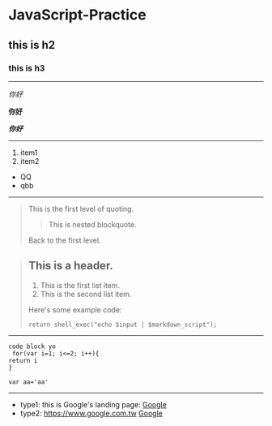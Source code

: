 # JavaScript-Practice

## this is h2

### this is h3

---

*你好*

**你好**

***你好*** 

---

1. item1
2. item2
* QQ 
* qbb

---

> This is the first level of quoting.
>
> > This is nested blockquote.
>
> Back to the first level.


> ## This is a header.
> 
> 1.   This is the first list item.
> 2.   This is the second list item.
> 
> Here's some example code:
> 
>     return shell_exec("echo $input | $markdown_script");

---

    code block yo
     for(var i=1; i<=2; i++){
    return i
    }

`var aa='aa'`

---
* type1:
this is Google's landing page: [Google](http://google.com/)
* type2:
<https://www.google.com.tw>
<a href='https://www.google.com.tw'>Google</a><br/>

